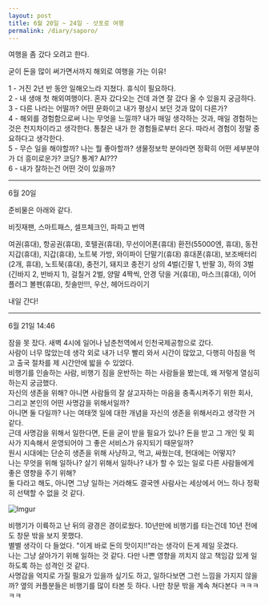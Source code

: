 ```yaml
---
layout: post
title: 6월 20일 ~ 24일 - 삿포로 여행
permalink: /diary/saporo/
---
```



여행을 좀 갔다 오려고 한다.  

굳이 돈을 많이 써가면서까지 해외로 여행을 가는 이유!  

1 - 거진 2년 반 동안 일해오느라 지쳤다. 휴식이 필요하다.  
2 - 내 생애 첫 해외여행이다. 혼자 갔다오는 건데 과연 잘 갔다 올 수 있을지 궁금하다.  
3 - 다른 나라는 어떨까? 어떤 문화이고 내가 평상시 보던 것과 많이 다른가?  
4 - 해외를 경험함으로써 나는 무엇을 느낄까? 내가 매일 생각하는 것과, 매일 경험하는 것은 천지차이라고 생각한다. 통찰은 내가 한 경험들로부터 온다. 따라서 경험이 정말 중요하다고 생각한다.  
5 - 무슨 일을 해야할까? 나는 뭘 좋아할까? 생물정보학 분야라면 정확히 어떤 세부분야가 더 흥미로운가? 코딩? 통계? AI???  
6 - 내가 잘하는건 어떤 것이 있을까?

---  

6월 20일

준비물은 아래와 같다.  

비짓재팬, 스마트패스, 셀프체크인, 파파고 번역

여권(휴대), 항공권(휴대), 호텔권(휴대), 무선이어폰(휴대)
환전(55000엔, 휴대), 동전 지갑(휴대), 지갑(휴대), 노트북 가방, 와이파이 단말기(휴대)
휴대폰(휴대), 보조배터리(2개, 휴대), 노트북(휴대), 충전기, 돼지코 충전기
상의 4벌(긴팔 1, 반팔 3), 하의 3벌(긴바지 2, 반바지 1), 
걸칠거 2벌, 양말 4짝씩, 안경 닦을 거(휴대), 마스크(휴대), 이어플러그
볼펜(휴대), 칫솔만!!!, 우산, 헤어드라이기

내일 간다!

---  

6월 21일 14:46

잠을 못 잤다. 새벽 4시에 일어나 남춘천역에서 인천국제공항으로 갔다.  
사람이 너무 많았는데 생각 외로 내가 너무 빨리 와서 시간이 많았고, 다행히 아침을 먹고 출국 절차를 제 시간안에 밟을 수 있었다.  
비행기를 인솔하는 사람, 비행기 짐을 운반하는 하는 사람들을 봤는데, 왜 저렇게 열심히 하는지 궁금했다.  
자신의 생존을 위해? 아니면 사람들의 잘 살고자하는 마음을 충족시켜주기 위한 회사, 그리고 본인의 어떤 사명감을 위해서일까?  
아니면 둘 다일까? 나는 여태껏 일에 대한 개념을 자신의 생존을 위해서라고 생각한 거 같다.  
근데 사명감을 위해서 일한다면, 돈을 굳이 받을 필요가 있나? 돈을 받고 그 개인 및 회사가 지속해서 운영되어야 그 좋은 서비스가 유지되기 때문일까?  
원시 시대에는 단순히 생존을 위해 사냥하고, 먹고, 싸웠는데, 현대에는 어떻지?  
나는 무엇을 위해 일하나? 살기 위해서 일하나? 내가 할 수 있는 일로 다른 사람들에게 좋은 영향을 주기 위해?  
둘 다라고 해도, 아니면 그냥 일하는 거라해도 결국엔 사람사는 세상에서 어느 하나 정확히 선택할 수 없을 것 같다.  

![Imgur](https://imgur.com/aeaTyVQ.jpg)

비행기가 이륙하고 난 뒤의 광경은 경이로웠다. 10년만에 비행기를 타는건데 10년 전에도 창문 밖을 보지 못했다.  
별별 생각이 다 들었다. "이게 바로 돈의 맛이지!!"라는 생각이 든게 제일 웃겼다.  
나는 그냥 살아가기 위해 일하는 것 같다. 다만 나쁜 영향을 끼치지 않고 책임감 있게 일하도록 하는 성격인 것 같다.  
사명감을 억지로 가질 필요가 있을까 싶기도 하고, 일하다보면 그런 느낌을 가지지 않을까?
옆의 커플분들은 비행기를 많이 타본 듯 하다. 나만 창문 밖을 계속 쳐다본다 ㅋㅋㅋㅋㅋ   

